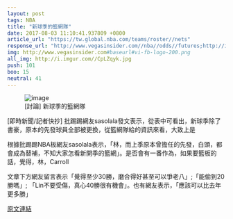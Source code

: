```yaml
---
layout: post
tags: NBA
title: "新球季的籃網隊"
date: 2017-08-03 11:10:41.937809 +0800
article_url: "https://tw.global.nba.com/teams/roster//nets"
response_url: "http://www.vegasinsider.com//nba//odds//futures;http://i.imgur.com//CpLZqyk.jpg"
img: http://www.vegasinsider.com#baseurl#vi-fb-logo-200.png
all_img: http://i.imgur.com//CpLZqyk.jpg
push: 101
boo: 15
neutral: 41
---
```


<figure>
<img src="http://www.vegasinsider.com#baseurl#vi-fb-logo-200.png" alt="image">
<figcaption>
[討論] 新球季的籃網隊
</figcaption>
</figure>



[即時新聞/記者快抄] 批踢踢網友sasolala發文表示，從表中可看出，新球季除了書豪，原本的先發球員全部被更換，從籃網隊給的資訊來看，大致上是

根據批踢踢NBA板網友sasolala表示，「林，而上季原本曾擔任的先發，白頭，都會成為替補，不知大家怎看新開季的籃網」。是否會有一番作為，如果要籃板的話，覺得，林，Carroll

文章下方網友留言表示「覺得至少30勝，磨合得好甚至可以爭老八」;「能偷到20勝嗎」; 「Lin不要受傷，真心40勝很有機會」。也有網友表示，「應該可以比去年更多勝」

<a href = "https://www.ptt.cc/bbs/NBA/M.1501469647.A.6AE.html">原文連結</a>

